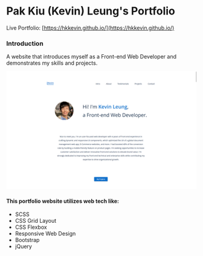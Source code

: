 # Pak Kiu (Kevin) Leung's Portfolio
Live Portfolio: [https://hkkevin.github.io/](https://hkkevin.github.io/)

### Introduction
A website that introduces myself as a Front-end Web Developer and demonstrates my skills and projects.

![Screenshot of my portfolio](https://raw.githubusercontent.com/hkKevin/hkKevin.github.io/master/images/projects/portfolio/portfolio-landing-page-v5.png)

#### This portfolio website utilizes web tech like:
* SCSS
* CSS Grid Layout
* CSS Flexbox
* Responsive Web Design
* Bootstrap
* jQuery
